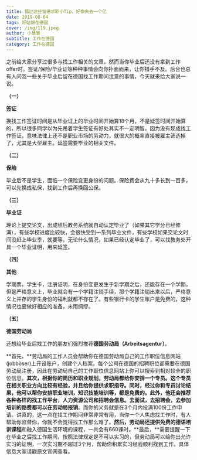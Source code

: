 ```yaml
---
title: 错过这些留德求职小Tip，好像失去一个亿
date: 2019-08-04
tags: 好姑娘在德国
cover: /img/119.jpeg
author: 小慧慧
subtitle: 工作在德国
category: 工作在德国
---
```


之前给大家分享过很多与找工作相关的文章，然而当你毕业后还没有拿到工作offer时，签证/保险/毕业证等种种事情会向你扑面而来，让你措手不及。后台也总有人问我一些关于毕业后留在德国找工作期间注意的事情，今天就来给大家说一说。



**（一）**

**签证**

换找工作签证时间是从毕业证上的毕业时间开始算18个月，不是延签时间开始算的，所以很多同学以为先吊着学生签证有好处其实不一定明智，因为没有现成找工作签证，意味法律上还不是职业市场的劳动力，就很大的概率直接被雇主筛选掉了，尤其是大型雇主。延签需要毕业的相关文件。

**（二）**

**保险**

毕业后不是学生，面临一个保险变更身份的问题。保险费会从九十多长到一百多，可以先换成私保，找到工作后再换回公保。

**（三）**

**毕业证**

理论上提交论文，出成绩后教务系统就自动认定毕业了（如果其它学分已经修满），有些学校进度比较快，会很快受到一系列毕业文件，有些学校如果交论文时间没赶上毕业季，就要等。无论什么情况，如果已经认定毕业了，可以找教务处开具一个毕业证明，用来延签。

**（四）**

**其他**

学期票，学生卡，注册证明，在身份变更发生于新学期之后，还能存在一个学期，但是严格意义上，毕业就会有一个学籍注销手续，那个学籍注销出来以后，严格意义上并存的学生身份的福利就都不存在了。有些银行卡的学生账户是免费的，这种情况也要做好相应的准备，未雨绸缪。



**（五）**

**德国劳动局**

还想给毕业后找工作的朋友们强烈推荐**德国劳动局（Arbeitsagentur）**。

**首先，**劳动局的工作人员会帮助你在德国劳动局自己的工作职位信息网站(jobböser)上开设账户，创建个人档案。每个公司在德国的招聘职位都需要在德国劳动局注册，因此在劳动局自己的工作职位信息网站上你可以搜索到相对较全的职位信息。**其次，**根据你的简历和职业规划，劳动局都给你安排一个专员。这个专员在相关职业方向比较有经验，并且给你提供求职指导。同时，经过你和专员讨论结果，他可以帮你安排职业培训，知识技能培训等，都是免费的。此外，他还会推荐各种各样的找工作平台，人力资源公司和招聘会信息。去面试，去招聘会，去参加培训的**路费都可以在劳动局报销**。而你的义务就是在3个月内投满100份工作申请。讲真的，这一点在找工作期间非常非常有用，当你一个人焦虑找工作时，有人帮助你监督你，你就不会觉得找工作那么难了。**然后，**劳动局还提供**免费的德语培训课程**和融入德国生活环境的课程，一共会有660课时。**最后，**需要提醒一下在毕业之后找工作期间，按照法律规定是不可以实习的，但劳动局可以给你出允许实习的证明，一次实习期不超过3个月，帮助你积累实习经验顺利找到工作。具体信息大家请戳原文官网查看。


